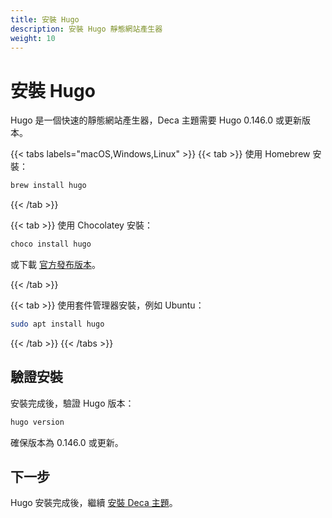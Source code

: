 ```yaml
---
title: 安裝 Hugo
description: 安裝 Hugo 靜態網站產生器
weight: 10
---
```


# 安裝 Hugo

Hugo 是一個快速的靜態網站產生器，Deca 主題需要 Hugo 0.146.0 或更新版本。

{{< tabs labels="macOS,Windows,Linux" >}}
{{< tab >}}
使用 Homebrew 安裝：

```bash
brew install hugo
```

{{< /tab >}}

{{< tab >}}
使用 Chocolatey 安裝：

```bash
choco install hugo
```

或下載 [官方發布版本](https://github.com/gohugoio/hugo/releases)。

{{< /tab >}}

{{< tab >}}
使用套件管理器安裝，例如 Ubuntu：

```bash
sudo apt install hugo
```

{{< /tab >}}
{{< /tabs >}}

## 驗證安裝

安裝完成後，驗證 Hugo 版本：

```bash
hugo version
```

確保版本為 0.146.0 或更新。

## 下一步

Hugo 安裝完成後，繼續 [安裝 Deca 主題](../install-deca)。
